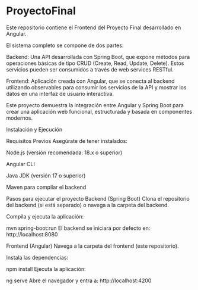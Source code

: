 # ProyectoFinal

Este repositorio contiene el Frontend del Proyecto Final desarrollado en Angular.

El sistema completo se compone de dos partes:

Backend: Una API desarrollada con Spring Boot, que expone métodos para operaciones básicas de tipo CRUD (Create, Read, Update, Delete). Estos servicios pueden ser consumidos a través de web services RESTful.

Frontend: Aplicación creada con Angular, que se conecta al backend utilizando observables para consumir los servicios de la API y mostrar los datos en una interfaz de usuario interactiva.

Este proyecto demuestra la integración entre Angular y Spring Boot para crear una aplicación web funcional, estructurada y basada en componentes modernos.  

Instalación y Ejecución

Requisitos Previos
Asegúrate de tener instalados:

Node.js (versión recomendada: 18.x o superior)

Angular CLI

Java JDK (versión 17 o superior)

Maven para compilar el backend

Pasos para ejecutar el proyecto
Backend (Spring Boot)
Clona el repositorio del backend (si está separado) o navega a la carpeta del backend.

Compila y ejecuta la aplicación:

mvn spring-boot:run
El backend se iniciará por defecto en:
http://localhost:8080

Frontend (Angular)
Navega a la carpeta del frontend (este repositorio).

Instala las dependencias:

npm install
Ejecuta la aplicación:

ng serve
Abre el navegador y entra a:
http://localhost:4200
